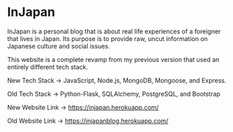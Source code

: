 # InJapan

InJapan is a personal blog that is about real life experiences of a foreigner that lives in Japan. Its purpose is to provide raw, uncut information on Japanese culture and social issues.

This website is a complete revamp from my previous version that used an entirely different tech stack.

New Tech Stack -> JavaScript, Node.js, MongoDB, Mongoose, and Express.

Old Tech Stack -> Python-Flask, SQLAlchemy, PostgreSQL, and Bootstrap

New Website Link -> https://injapan.herokuapp.com/

Old Website Link -> https://injapanblog.herokuapp.com/
